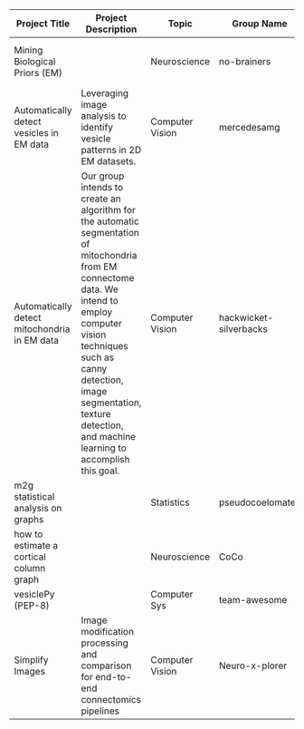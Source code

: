 | Project Title                                | Project Description                                                        | Topic           | Group Name | Group Members                                             |
|----------------------------------------------|----------------------------------------------------------------------------|-----------------|---------------|-----------------------------------------------------------|
| Mining Biological Priors (EM)                |                                                                            | Neuroscience    | no-brainers   | Eileen, Katie, Sandra, Elizabeth                                                          |
| Automatically detect vesicles in EM data     | Leveraging image analysis to identify vesicle patterns in 2D EM datasets.  | Computer Vision | mercedesamg   | Matt, Alex, Greg                                                         |
| Automatically detect mitochondria in EM data | Our group intends to create an algorithm for the automatic segmentation of mitochondria from EM connectome data.  We intend to employ computer vision techniques such as canny detection, image segmentation, texture detection, and machine learning to accomplish this goal.  | Computer Vision | hackwicket-silverbacks | Brandon, Ryan, Eric                                                          |
| m2g statistical analysis on graphs           |                                                                            | Statistics      | pseudocoelomates   | Addison, Dahlia, Chris, Monica                                                          |
| how to estimate a cortical column graph      |                                                                            | Neuroscience    | CoCo          | Daniel, Kevin, Adam                                                          |
| vesiclePy (PEP-8)                            |                                                                            | Computer Sys    | team-awesome  | Jizhou, Mary, Jo                                                          |
| Simplify Images                              | Image modification processing and comparison for end-to-end connectomics pipelines | Computer Vision | Neuro-x-plorer  | Thomas, Albert, Augusto                                                         |
